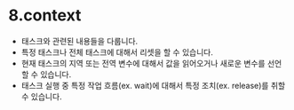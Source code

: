 # 8.context

- 태스크와 관련된 내용들을 다룹니다.
- 특정 태스크나 전체 태스크에 대해서 리셋을 할 수 있습니다.
- 현재 태스크의 지역 또는 전역 변수에 대해서 값을 읽어오거나 새로운 변수를 선언할 수 있습니다.
- 태스크 실행 중 특정 작업 흐름(ex. wait)에 대해서 특정 조치(ex. release)를 취할 수 있습니다.